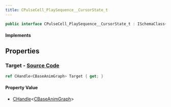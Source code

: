 ```yaml
---
title: CPulseCell_PlaySequence__CursorState_t
---
```


```csharp
public interface CPulseCell_PlaySequence__CursorState_t : ISchemaClass<CPulseCell_PlaySequence__CursorState_t>, ISchemaField, ISchemaClass, INativeHandle
```

#### Implements

## Properties

### **Target** - [Source Code](https://github.com/swiftly-solution/swiftlys2/blob/main/managed/src/SwiftlyS2.Generated/Schemas/Interfaces/CPulseCell_PlaySequence__CursorState_t.cs#L16)

```csharp
ref CHandle<CBaseAnimGraph> Target { get; }
```

#### Property Value

- [CHandle](/docs/api/shared/natives/chandle-1)<[CBaseAnimGraph](/docs/api/shared/schemadefinitions/cbaseanimgraph)>

